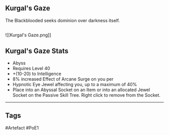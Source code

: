 ## Kurgal's Gaze
The Blackblooded seeks dominion over darkness itself.
##
![[Kurgal's Gaze.png]]
## Kurgal's Gaze Stats
- Abyss
- Requires Level 40
- +(10-20) to Intelligence
- 8% increased Effect of Arcane Surge on you per
- Hypnotic Eye Jewel affecting you, up to a maximum of 40%
- Place into an Abyssal Socket on an Item or into an allocated Jewel Socket on the Passive Skill Tree. Right click to remove from the Socket.


---
## Tags
#Artefact
#PoE1